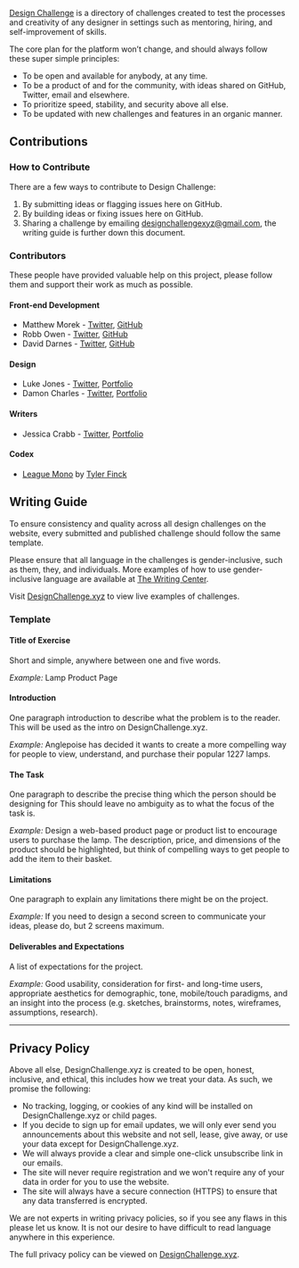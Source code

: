 [Design Challenge](https://designchallenge.xyz) is a directory of challenges created to test the processes and creativity of any designer in settings such as mentoring, hiring, and self-improvement of skills.

The core plan for the platform won’t change, and should always follow these super simple principles:

* To be open and available for anybody, at any time.
* To be a product of and for the community, with ideas shared on GitHub, Twitter, email and elsewhere.
* To prioritize speed, stability, and security above all else.
* To be updated with new challenges and features in an organic manner.

## Contributions

### How to Contribute

There are a few ways to contribute to Design Challenge:

1. By submitting ideas or flagging issues here on GitHub.
2. By building ideas or fixing issues here on GitHub.
3. Sharing a challenge by emailing [designchallengexyz@gmail.com](mailto:designchallengexyz@gmail.com), the writing guide is further down this document.

### Contributors

These people have provided valuable help on this project, please follow them and support their work as much as possible.

#### Front-end Development

* Matthew Morek - [Twitter](https://twitter.com/matthewmorek), [GitHub](https://github.com/matthewmorek)
* Robb Owen - [Twitter](https://twitter.com/Robb0wen), [GitHub](https://github.com/Robb0wen)
* David Darnes - [Twitter](https://twitter.com/DavidDarnes), [GitHub](https://github.com/daviddarnes)

#### Design

* Luke Jones - [Twitter](https://twitter.com/lukejones), [Portfolio](https://lukejones.me)
* Damon Charles - [Twitter](https://twitter.com/CosmoCheese), [Portfolio](http://damoncharles.com)

#### Writers

* Jessica Crabb - [Twitter](https://twitter.com/jessicaanncrabb), [Portfolio](http://jessicacrabb.com/)

#### Codex

* [League Mono](https://www.theleagueofmoveabletype.com/league-mono) by [Tyler Finck](https://twitter.com/typeler) 

## Writing Guide

To ensure consistency and quality across all design challenges on the website, every submitted and published challenge should follow the same template.

Please ensure that all language in the challenges is gender-inclusive, such as them, they, and individuals. More examples of how to use gender-inclusive language are available at [The Writing Center](https://writingcenter.unc.edu/tips-and-tools/gender-inclusive-language/).

Visit [DesignChallenge.xyz](https://designchallenge.xyz) to view live examples of challenges.

### Template

#### Title of Exercise

Short and simple, anywhere between one and five words.

*Example:* Lamp Product Page

#### Introduction

One paragraph introduction to describe what the problem is to the reader. This will be used as the intro on DesignChallenge.xyz.

*Example:* Anglepoise has decided it wants to create a more compelling way for people to view, understand, and purchase their popular 1227 lamps.

#### The Task

One paragraph to describe the precise thing which the person should be designing for This should leave no ambiguity as to what the focus of the task is.

*Example:* Design a web-based product page or product list to encourage users to purchase the lamp. The description, price, and dimensions of the product should be highlighted, but think of compelling ways to get people to add the item to their basket.

#### Limitations

One paragraph to explain any limitations there might be on the project.

*Example:* If you need to design a second screen to communicate your ideas, please do, but 2 screens maximum.

#### Deliverables and Expectations

A list of expectations for the project.

*Example:* Good usability, consideration for first- and long-time users, appropriate aesthetics for demographic, tone, mobile/touch paradigms, and an insight into the process (e.g. sketches, brainstorms, notes, wireframes, assumptions, research).

***

## Privacy Policy 

Above all else, DesignChallenge.xyz is created to be open, honest, inclusive, and ethical, this includes how we treat your data. As such, we promise the following:

* No tracking, logging, or cookies of any kind will be installed on DesignChallenge.xyz or child pages.
* If you decide to sign up for email updates, we will only ever send you announcements about this website and not sell, lease, give away, or use your data except for DesignChallenge.xyz.
* We will always provide a clear and simple one-click unsubscribe link in our emails.
* The site will never require registration and we won't require any of your data in order for you to use the website.
* The site will always have a secure connection (HTTPS) to ensure that any data transferred is encrypted.

We are not experts in writing privacy policies, so if you see any flaws in this please let us know. It is not our desire to have difficult to read language anywhere in this experience.

The full privacy policy can be viewed on [DesignChallenge.xyz](https://designchallenge.xyz).
